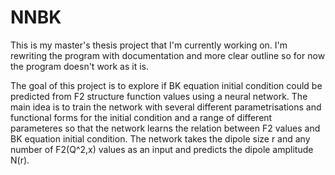 # NNBK

This is my master's thesis project that I'm currently working on. I'm rewriting the program with documentation and more clear outline so for now the program doesn't work as it is.

The goal of this project is to explore if BK equation initial condition could be predicted from F2 structure function values using a neural network. 
The main idea is to train the network with several different parametrisations and functional forms for the initial condition and a range of different parameteres so that the network learns the relation between F2 values and BK equation initial condition. The network takes the dipole size r and any number of F2(Q^2,x) values as an input and predicts the dipole amplitude N(r).
